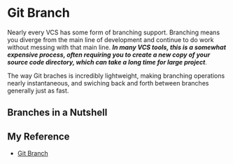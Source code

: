 # Git Branch
  Nearly every VCS has some form of branching support. Branching means you diverge from the main line of development and continue to do work without messing with that main line. **_In many VCS tools, this is a somewhat expensive process, often requiring you to create a new copy of your source code directory, which can take a long time for large project_**.
  
  The way Git braches is incredibly lightweight, making branching operations nearly instantaneous, and swiching back and forth between branches generally just as fast.
  
## Branches in a Nutshell  















## My Reference
  * [Git Branch](https://git-scm.com/book/en/v2/Git-Branching-Branches-in-a-Nutshell)
